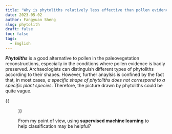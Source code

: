 ```yaml
---
title: "Why is phytoliths relatively less effective than pollen evidence in terms of paleovegetation reconstruction"
date: 2023-05-02
author: Fangyuan Sheng
slug: phytolith
draft: false
toc: false
tags:
  - English
---
```


***Phytoliths*** is a good alternative to pollen in the paleovegetation reconstructions, especially in the conditions where pollen evidence is badly preserved. Archaeologists can distinguish different types of phytoliths according to their shapes. However, further anaylsis is confined by the fact that, in most cases, *a specific shape of phytoliths does not correspond to a specific plant species*. Therefore, the picture drawn by phytoliths could be quite vague. 

{{<figure src="https://hellenshengfy.github.io/lith.png" title=" Photo credit to handout of Pro. Pan Yan (Fudan University)">}}

From my point of view, using **supervised machine learning** to help classification may be helpful?  

